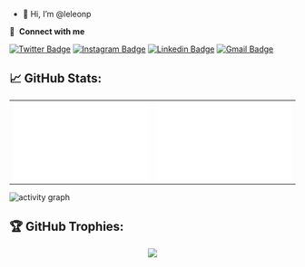 - 👋 Hi, I’m @leleonp

🔗 &nbsp;**Connect with me**
<p align="left">

[![Twitter Badge](https://img.shields.io/badge/-@leleonp-1ca0f1?style=flat-square&labelColor=1ca0f1&logo=twitter&logoColor=white&link=https://twitter.com/leleono)](https://twitter.com/leleonp) 
[![Instagram Badge](https://img.shields.io/badge/-@leleonp-F44747?style=flat-square&labelColor=F44747&logo=instagram&logoColor=white&link=https://instagram.com/maddhruv)](https://instagram.com/leleonp) 
[![Linkedin Badge](https://img.shields.io/badge/-leleonp-blue?style=flat-square&logo=Linkedin&logoColor=white&link=https://www.linkedin.com/in/midhruvjaink/)](https://www.linkedin.com/in/leleonp/)
[![Gmail Badge](https://img.shields.io/badge/-luisleon22@gmail.com-c14438?style=flat-square&logo=Gmail&logoColor=white&link=mailto:luisleon22@gmail.com)](mailto:luisleon22@gmail.com)
  
## 📈 GitHub Stats:
<table align="center" width="100%">
  <tr>
    <td align="left" width="50%">
      <img src="https://raw.githubusercontent.com/leleonp/github-stats/master/generated/overview.svg#gh-dark-mode-only" />
    </td>
    <td align="right" width="50%">
      <img src="https://raw.githubusercontent.com/leleonp/github-stats/master/generated/languages.svg#gh-dark-mode-only" />
    </td>
  </tr>
</table>


![activity graph](https://github-readme-activity-graph.vercel.app/graph?username=leleonp&theme=monokai&custom_title=leleonp%20Activity%20Graph&hide_border=true)

## 🏆 GitHub Trophies:
<p align="center">
  <img alig src="https://github-profile-trophy.vercel.app/?username=leleonp&theme=monokai&column=-1" />
</p>


